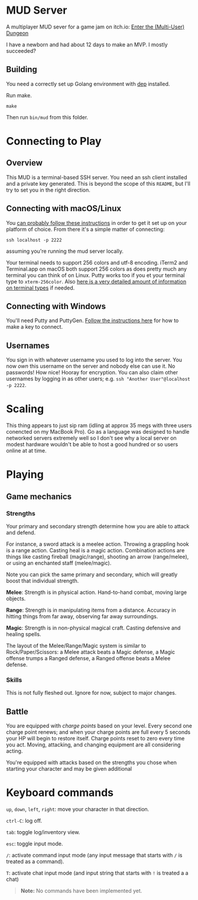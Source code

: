 # MUD Server
A multiplayer MUD sever for a game jam on itch.io: [Enter the (Multi-User) Dungeon](https://itch.io/jam/enterthemud)

I have a newborn and had about 12 days to make an MVP. I mostly succeeded?

## Building

You need a correctly set up Golang environment with [dep](https://github.com/golang/dep) installed.

Run make.

    make

Then run `bin/mud` from this folder.

# Connecting to Play

## Overview

This MUD is a terminal-based SSH server. You need an ssh client installed and a private key generated. This is beyond the scope of this `README`, but I'll try to set you in the right direction.

## Connecting with macOS/Linux

You [can probably follow these instructions](https://help.github.com/articles/generating-a-new-ssh-key-and-adding-it-to-the-ssh-agent/)
in order to get it set up on your platform of choice. From there it's a simple matter of connecting:

    ssh localhost -p 2222

assuming you're running the mud server locally.

Your terminal needs to support 256 colors and utf-8 encoding. iTerm2 and Terminal.app on macOS both support 256 colors as does pretty much any terminal you can think of on Linux. Putty works too if you et your terminal type to `xterm-256color`. Also [here is a very detailed amount of information on terminal types](https://stackoverflow.com/questions/15375992/vim-difference-between-t-co-256-and-term-xterm-256color-in-conjunction-with-tmu/15378816#15378816) if needed.

## Connecting with Windows

You'll need Putty and PuttyGen. [Follow the instructions here](https://system.cs.kuleuven.be//cs/system/security/ssh/setupkeys/putty-with-key.html) for how to make a key to connect.

## Usernames

You sign in with whatever username you used to log into the server. You now *own* this username on the server and nobody else can use it. No passwords! How nice! Hooray for encryption. You can also claim other usernames by logging in as other users; e.g. `ssh "Another User"@localhost -p 2222`.

# Scaling

This thing appears to just sip ram (idling at approx 35 megs with three users conencted on my MacBook Pro). Go as a language was designed to handle networked servers extremely well so I don't see why a local server on modest hardware wouldn't be able to host a good hundred or so users online at at time.

# Playing

## Game mechanics

### Strengths

Your primary and secondary strength determine how you are able to attack and defend.

For instance, a sword attack is a meelee action. Throwing a grappling hook is a range action. Casting heal is a magic action. Combination actions are things like casting fireball (magic/range), shooting an arrow (range/melee), or using an enchanted staff (melee/magic).

Note you can pick the same primary and secondary, which will greatly boost that individual strength.

**Melee**: Strength is in physical action. Hand-to-hand combat, moving large objects.

**Range**: Strength is in manipulating items from a distance. Accuracy in hitting things from far away, observing far away surroundings.

**Magic**: Strength is in non-physical magical craft. Casting defensive and healing spells.

The layout of the Melee/Range/Magic system is similar to Rock/Paper/Scissors: a Melee attack beats a Magic defense, a Magic offense trumps a Ranged defense, a Ranged offense beats a Melee defense.

### Skills

This is not fully fleshed out. Ignore for now, subject to major changes.

## Battle

You are equipped with *charge points* based on your level. Every second one charge point renews; and when your charge points are full every 5 seconds your HP will begin to restore itself. Charge points reset to zero every time you act. Moving, attacking, and changing equipment are all considering acting.

You're equipped with attacks based on the strengths you chose when starting your character and may be given additional 

# Keyboard commands

`up`, `down`, `left`, `right`: move your character in that direction.

`ctrl-C`: log off.

`tab`: toggle log/inventory view.

`esc`: toggle input mode.

`/`: activate command input mode (any input message that starts with `/` is treated as a command).

`T`: activate chat input mode (and input string that starts with `!` is treated a a chat)

> **Note:** No commands have been implemented yet.
